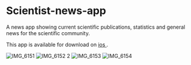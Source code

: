 # Scientist-news-app
A news app showing current scientific publications, statistics and general news for the scientific community.



This app is available for download on  <a href=https://apps.apple.com/gr/app/scientist-app/id1501161969> ios </a>.
 
  ![IMG_6151](https://user-images.githubusercontent.com/45096174/154261441-580192c1-324f-4c33-9e9f-d3f42886f65f.PNG)
 ![IMG_6152 2](https://user-images.githubusercontent.com/45096174/154261610-8314fdaa-0ca8-4236-91cc-507130bed073.PNG)
 ![IMG_6153](https://user-images.githubusercontent.com/45096174/154261435-c3398c8d-598b-4d59-b066-1f4f9ff1654f.PNG)
![IMG_6154](https://user-images.githubusercontent.com/45096174/154261422-f16f186a-8f31-455a-b141-126cabb0efaa.PNG)



